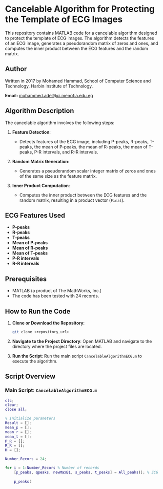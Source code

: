 # Cancelable Algorithm for Protecting the Template of ECG Images

This repository contains MATLAB code for a cancelable algorithm designed to protect the template of ECG images. The algorithm detects the features of an ECG image, generates a pseudorandom matrix of zeros and ones, and computes the inner product between the ECG features and the random matrix.

## Author

Written in 2017 by Mohamed Hammad,
School of Computer Science and Technology,
Harbin Institute of Technology.

**Email:** mohammed.adel@ci.menofia.edu.eg

## Algorithm Description

The cancelable algorithm involves the following steps:

1. **Feature Detection**:
   - Detects features of the ECG image, including P-peaks, R-peaks, T-peaks, the mean of P-peaks, the mean of R-peaks, the mean of T-peaks, P-R intervals, and R-R intervals.

2. **Random Matrix Generation**:
   - Generates a pseudorandom scalar integer matrix of zeros and ones of the same size as the feature matrix.

3. **Inner Product Computation**:
   - Computes the inner product between the ECG features and the random matrix, resulting in a product vector (`Final`).

## ECG Features Used

- **P-peaks**
- **R-peaks**
- **T-peaks**
- **Mean of P-peaks**
- **Mean of R-peaks**
- **Mean of T-peaks**
- **P-R intervals**
- **R-R intervals**

## Prerequisites

- MATLAB (a product of The MathWorks, Inc.)
- The code has been tested with 24 records.

## How to Run the Code

1. **Clone or Download the Repository**:
    ```sh
    git clone <repository_url>
    ```

2. **Navigate to the Project Directory**:
    Open MATLAB and navigate to the directory where the project files are located.

3. **Run the Script**:
    Run the main script `CancelableAlgorithmECG.m` to execute the algorithm.

## Script Overview

### Main Script: `CancelableAlgorithmECG.m`

```matlab
clc;
clear;
close all;

% Initialize parameters
Result = [];
mean_p = [];
mean_r = [];
mean_t = [];
P_R = [];
R_R = [];
H = [];

Number_Recors = 24;

for i = 1:Number_Recors % Number of records
    [p_peaks, qpeaks, newMaxB1, s_peaks, t_peaks] = All_peaks(); % ECG Feature Extraction
    
    p_peaks(

